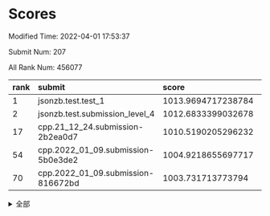 # Scores

Modified Time: 2022-04-01 17:53:37

Submit Num: 207

All Rank Num: 456077

| rank |               submit               |       score        |       sigma        | pk_num |
| :--- | :--------------------------------- | :----------------- | :----------------- | :----- |
| 1    | jsonzb.test.test_1                 | 1013.9694717238784 | 0.8192055211799472 | 8809   |
| 2    | jsonzb.test.submission_level_4     | 1012.6833399032678 | 0.8048861929936846 | 8818   |
| 17   | cpp.21_12_24.submission-2b2ea0d7   | 1010.5190205296232 | 0.7785870411173124 | 8814   |
| 54   | cpp.2022_01_09.submission-5b0e3de2 | 1004.9218655697717 | 0.7069938065620376 | 8817   |
| 70   | cpp.2022_01_09.submission-816672bd | 1003.731713773794  | 0.7200723639042689 | 8820   |


<details>
<summary>全部</summary>

| rank |                 submit                 |       score        |       sigma        | pk_num |
| :--- | :------------------------------------- | :----------------- | :----------------- | :----- |
| 1    | jsonzb.test.test_1                     | 1013.9694717238784 | 0.8192055211799472 | 8809   |
| 2    | jsonzb.test.submission_level_4         | 1012.6833399032678 | 0.8048861929936846 | 8818   |
| 3    | gobigger.level_3.submission_level_3_13 | 1011.8539703088222 | 0.7797494403578582 | 8811   |
| 4    | gobigger.level_3.submission_level_3_41 | 1011.6685372187334 | 0.7592423277706833 | 8818   |
| 5    | gobigger.level_3.submission_level_3_39 | 1011.3958827615223 | 0.7682955460432478 | 8815   |
| 6    | gobigger.level_3.submission_level_3_26 | 1011.1525408292035 | 0.7986049887341397 | 8813   |
| 7    | gobigger.level_3.submission_level_3_38 | 1011.1082610809016 | 0.7540098675856112 | 8811   |
| 8    | gobigger.level_3.submission_level_3_20 | 1011.0651920735    | 0.7354177071546389 | 8814   |
| 9    | gobigger.level_3.submission_level_3_0  | 1011.037905402788  | 0.7807566085529134 | 8813   |
| 10   | gobigger.level_3.submission_level_3_11 | 1010.9675690091651 | 0.7600611756551933 | 8812   |
| 11   | gobigger.level_3.submission_level_3_47 | 1010.9637643401442 | 0.7584801602379929 | 8809   |
| 12   | gobigger.level_3.submission_level_3_16 | 1010.6266093078851 | 0.7724515713638839 | 8813   |
| 13   | gobigger.level_3.submission_level_3_9  | 1010.6229747542596 | 0.7523779592154266 | 8814   |
| 14   | gobigger.level_3.submission_level_3_23 | 1010.6141365716625 | 0.7511332654319964 | 8810   |
| 15   | gobigger.level_3.submission_level_3_1  | 1010.5726595900662 | 0.7997812144354264 | 8815   |
| 16   | gobigger.level_3.submission_level_3_48 | 1010.5389492171607 | 0.762360421285676  | 8810   |
| 17   | cpp.21_12_24.submission-2b2ea0d7       | 1010.5190205296232 | 0.7785870411173124 | 8814   |
| 18   | gobigger.level_3.submission_level_3_15 | 1010.4207137313141 | 0.7481612079156565 | 8816   |
| 19   | gobigger.level_3.submission_level_3_25 | 1010.388333356297  | 0.7566240073788258 | 8821   |
| 20   | gobigger.level_3.submission_level_3_7  | 1010.3863021080568 | 0.775464133057509  | 8819   |
| 21   | gobigger.level_3.submission_level_3_2  | 1010.3004418762246 | 0.7470439838154642 | 8814   |
| 22   | gobigger.level_3.submission_level_3_14 | 1010.2906001931123 | 0.7280106526001333 | 8809   |
| 23   | gobigger.level_3.submission_level_3_4  | 1010.262002769521  | 0.7468766665440184 | 8816   |
| 24   | gobigger.level_3.submission_level_3_10 | 1010.1637946697133 | 0.7537346669734074 | 8816   |
| 25   | gobigger.level_3.submission_level_3_5  | 1010.1475732416878 | 0.767005262918293  | 8813   |
| 26   | gobigger.level_3.submission_level_3_29 | 1010.0904525262328 | 0.757931786180563  | 8812   |
| 27   | gobigger.level_3.submission_level_3_44 | 1010.0494675572146 | 0.7594776329402846 | 8813   |
| 28   | gobigger.level_3.submission_level_3_30 | 1010.042339022641  | 0.7470437500936722 | 8811   |
| 29   | gobigger.level_3.submission_level_3_45 | 1010.0406350285306 | 0.7561989663479063 | 8817   |
| 30   | gobigger.level_3.submission_level_3_35 | 1010.0193932041402 | 0.7513177414335873 | 8814   |
| 31   | gobigger.level_3.submission_level_3_6  | 1010.0158845958154 | 0.7749002094175744 | 8814   |
| 32   | gobigger.level_3.submission_level_3_36 | 1009.9759679471698 | 0.7786236133181397 | 8812   |
| 33   | gobigger.level_3.submission_level_3_12 | 1009.8575597994239 | 0.7626975224865907 | 8814   |
| 34   | gobigger.level_3.submission_level_3_32 | 1009.8557262096896 | 0.7495587736362481 | 8816   |
| 35   | gobigger.level_3.submission_level_3_37 | 1009.8080266464945 | 0.7701106239174823 | 8816   |
| 36   | gobigger.level_3.submission_level_3_24 | 1009.7960817310028 | 0.7472175464006602 | 8813   |
| 37   | gobigger.level_3.submission_level_3_28 | 1009.744857575882  | 0.7674481187675407 | 8815   |
| 38   | gobigger.level_3.submission_level_3_27 | 1009.6786730910491 | 0.7531825292129259 | 8810   |
| 39   | gobigger.level_3.submission_level_3_19 | 1009.6199849177606 | 0.7485360673085959 | 8815   |
| 40   | gobigger.level_3.submission_level_3_31 | 1009.5989602124234 | 0.760370533884454  | 8813   |
| 41   | gobigger.level_3.submission_level_3_34 | 1009.5603164871803 | 0.7525898893311335 | 8816   |
| 42   | gobigger.level_3.submission_level_3_17 | 1009.4961017785962 | 0.7522519469719958 | 8808   |
| 43   | gobigger.level_3.submission_level_3_22 | 1009.4442108939676 | 0.7435221220530848 | 8812   |
| 44   | gobigger.level_3.submission_level_3_21 | 1009.3414042731196 | 0.7334787588950087 | 8815   |
| 45   | gobigger.level_3.submission_level_3_3  | 1009.3141893014061 | 0.7595936746249076 | 8812   |
| 46   | gobigger.level_3.submission_level_3_8  | 1009.2772548319167 | 0.7370971325862526 | 8814   |
| 47   | gobigger.level_3.submission_level_3_40 | 1009.2639202098924 | 0.7432423817403517 | 8811   |
| 48   | gobigger.level_3.submission_level_3_49 | 1009.1613430687058 | 0.744593098312626  | 8810   |
| 49   | gobigger.level_3.submission_level_3_33 | 1009.0772046357355 | 0.7473102027801292 | 8812   |
| 50   | gobigger.level_3.submission_level_3_18 | 1008.6419434641049 | 0.7554013477328102 | 8814   |
| 51   | gobigger.level_3.submission_level_3_43 | 1008.6245550896072 | 0.7546612729864857 | 8817   |
| 52   | gobigger.level_3.submission_level_3_46 | 1008.5397908045818 | 0.7422616625070158 | 8811   |
| 53   | gobigger.level_3.submission_level_3_42 | 1007.7827329830716 | 0.7357336445454296 | 8817   |
| 54   | cpp.2022_01_09.submission-5b0e3de2     | 1004.9218655697717 | 0.7069938065620376 | 8817   |
| 55   | gobigger.level_1.submission_level_1_41 | 1004.5197243159377 | 0.7179990303104145 | 8811   |
| 56   | gobigger.level_1.submission_level_1_34 | 1004.4132122279302 | 0.7147575794527266 | 8813   |
| 57   | gobigger.level_1.submission_level_1_32 | 1004.4012997350009 | 0.7233218425325978 | 8813   |
| 58   | gobigger.level_1.submission_level_1_43 | 1004.2943654453461 | 0.7151768443537364 | 8815   |
| 59   | gobigger.level_1.submission_level_1_8  | 1004.1536343303371 | 0.7380686941072218 | 8816   |
| 60   | gobigger.level_1.submission_level_1_22 | 1004.1391343179661 | 0.7243035653313991 | 8812   |
| 61   | gobigger.level_1.submission_level_1_47 | 1004.1072798643112 | 0.7243062398096465 | 8814   |
| 62   | gobigger.level_1.submission_level_1_1  | 1004.0257293412967 | 0.7321412927514521 | 8815   |
| 63   | gobigger.level_1.submission_level_1_38 | 1004.0153295525107 | 0.713857624374077  | 8812   |
| 64   | gobigger.level_1.submission_level_1_16 | 1003.9433196745478 | 0.7161792200621475 | 8812   |
| 65   | gobigger.level_1.submission_level_1_20 | 1003.9294384845546 | 0.7117557743130207 | 8814   |
| 66   | gobigger.level_1.submission_level_1_28 | 1003.928659545346  | 0.7171492727345713 | 8813   |
| 67   | gobigger.level_1.submission_level_1_42 | 1003.8828598182722 | 0.7141733337490613 | 8816   |
| 68   | gobigger.level_1.submission_level_1_25 | 1003.8480948899083 | 0.7125259142441202 | 8809   |
| 69   | gobigger.level_1.submission_level_1_35 | 1003.8408623159485 | 0.7143046583944345 | 8812   |
| 70   | cpp.2022_01_09.submission-816672bd     | 1003.731713773794  | 0.7200723639042689 | 8820   |
| 71   | gobigger.level_1.submission_level_1_36 | 1003.7296774668025 | 0.707462324594123  | 8810   |
| 72   | gobigger.level_1.submission_level_1_46 | 1003.7201307977984 | 0.7160704694224466 | 8811   |
| 73   | gobigger.level_1.submission_level_1_7  | 1003.6993236143348 | 0.7165321817089091 | 8812   |
| 74   | gobigger.level_1.submission_level_1_13 | 1003.6948707332903 | 0.7141496371998629 | 8809   |
| 75   | gobigger.level_1.submission_level_1_0  | 1003.6858798230842 | 0.7164631067743296 | 8818   |
| 76   | gobigger.level_1.submission_level_1_29 | 1003.554441166772  | 0.7069702043852965 | 8818   |
| 77   | gobigger.level_1.submission_level_1_33 | 1003.4890310430736 | 0.7103434702207485 | 8813   |
| 78   | gobigger.level_1.submission_level_1_26 | 1003.4756728865455 | 0.7170642059355836 | 8813   |
| 79   | gobigger.level_1.submission_level_1_27 | 1003.4053859013965 | 0.7184656071303921 | 8811   |
| 80   | gobigger.level_1.submission_level_1_6  | 1003.3306249303024 | 0.7140286372517246 | 8811   |
| 81   | gobigger.level_1.submission_level_1_30 | 1003.2821898863782 | 0.7085040323523568 | 8813   |
| 82   | gobigger.level_1.submission_level_1_49 | 1003.2545489517507 | 0.7147957875333704 | 8813   |
| 83   | gobigger.level_1.submission_level_1_2  | 1003.2391799077459 | 0.7197709632610437 | 8812   |
| 84   | gobigger.level_1.submission_level_1_24 | 1003.2370887906802 | 0.7193512179528827 | 8817   |
| 85   | gobigger.level_1.submission_level_1_3  | 1003.2316669272755 | 0.7177373563160829 | 8819   |
| 86   | gobigger.level_1.submission_level_1_15 | 1003.1457065715462 | 0.711660622783555  | 8814   |
| 87   | gobigger.level_1.submission_level_1_9  | 1003.1330584350859 | 0.7088848271594589 | 8807   |
| 88   | gobigger.level_1.submission_level_1_5  | 1003.1051564703245 | 0.7084074426878659 | 8815   |
| 89   | gobigger.level_1.submission_level_1_18 | 1003.0236561964489 | 0.7157602861139233 | 8813   |
| 90   | gobigger.level_1.submission_level_1_23 | 1002.9892694776713 | 0.706986057257076  | 8812   |
| 91   | gobigger.level_1.submission_level_1_39 | 1002.9236182298616 | 0.7214231540262193 | 8813   |
| 92   | gobigger.level_1.submission_level_1_44 | 1002.9230859949517 | 0.7233946383074666 | 8809   |
| 93   | gobigger.level_1.submission_level_1_21 | 1002.8980546333507 | 0.7102583886961316 | 8816   |
| 94   | gobigger.level_1.submission_level_1_14 | 1002.8689864293681 | 0.7093672170213946 | 8812   |
| 95   | gobigger.level_1.submission_level_1_17 | 1002.8683151832439 | 0.7086354529777776 | 8815   |
| 96   | gobigger.level_1.submission_level_1_40 | 1002.7610751501938 | 0.7171618421121109 | 8816   |
| 97   | gobigger.level_1.submission_level_1_31 | 1002.7583475103013 | 0.7068158485338262 | 8811   |
| 98   | gobigger.level_1.submission_level_1_48 | 1002.6748114569908 | 0.7113320627242233 | 8808   |
| 99   | gobigger.level_1.submission_level_1_12 | 1002.5433682111959 | 0.7255147132645462 | 8816   |
| 100  | gobigger.level_1.submission_level_1_4  | 1002.530869252727  | 0.7031554995102717 | 8810   |
| 101  | gobigger.level_1.submission_level_1_45 | 1002.399736581886  | 0.7118341834349167 | 8815   |
| 102  | gobigger.level_1.submission_level_1_37 | 1002.2672399827702 | 0.7264703436576442 | 8810   |
| 103  | gobigger.level_1.submission_level_1_11 | 1002.1945813819775 | 0.7159720623984801 | 8807   |
| 104  | gobigger.level_1.submission_level_1_10 | 1001.7919271396432 | 0.7110439292261076 | 8811   |
| 105  | gobigger.level_1.submission_level_1_19 | 1001.564572782903  | 0.7215450341427545 | 8810   |
| 106  | gobigger.random.submission_random_39   | 997.3031879368198  | 0.7168597796055848 | 8814   |
| 107  | gobigger.random.submission_random_48   | 997.2413453806665  | 0.7102497572046857 | 8814   |
| 108  | gobigger.random.submission_random_7    | 997.0634896376237  | 0.7244062636313612 | 8816   |
| 109  | gobigger.random.submission_random_6    | 997.0043266298925  | 0.7134238622103184 | 8817   |
| 110  | gobigger.random.submission_random_31   | 996.8868240754778  | 0.7023955259024771 | 8818   |
| 111  | gobigger.random.submission_random_30   | 996.7381610049991  | 0.7101149203714207 | 8815   |
| 112  | gobigger.random.submission_random_42   | 996.7104617133782  | 0.7209078743854583 | 8815   |
| 113  | gobigger.random.submission_random_27   | 996.6632588098171  | 0.7126946756307285 | 8812   |
| 114  | gobigger.random.submission_random_25   | 996.6545967015782  | 0.7055260937279809 | 8817   |
| 115  | gobigger.random.submission_random_13   | 996.632292449258   | 0.7124822754752348 | 8807   |
| 116  | gobigger.random.submission_random_49   | 996.6093052060208  | 0.6956916297931339 | 8811   |
| 117  | gobigger.random.submission_random_11   | 996.593485840244   | 0.6962560421275615 | 8814   |
| 118  | gobigger.random.submission_random_35   | 996.561247917058   | 0.7024770134518293 | 8816   |
| 119  | gobigger.random.submission_random_0    | 996.5524753905947  | 0.7152176552239405 | 8812   |
| 120  | gobigger.random.submission_random_47   | 996.5118513718113  | 0.7038770858089042 | 8814   |
| 121  | gobigger.random.submission_random_19   | 996.4369153699348  | 0.7164904572175593 | 8814   |
| 122  | gobigger.random.submission_random_40   | 996.4145983191988  | 0.72551680124516   | 8816   |
| 123  | gobigger.random.submission_random_29   | 996.4066472447852  | 0.7172373201634914 | 8814   |
| 124  | gobigger.random.submission_random_46   | 996.3589132376079  | 0.7210648919597523 | 8808   |
| 125  | gobigger.random.submission_random_22   | 996.3431157651917  | 0.6999625378177513 | 8809   |
| 126  | gobigger.random.submission_random_16   | 996.3402610188023  | 0.7183366413116976 | 8816   |
| 127  | gobigger.random.submission_random_32   | 996.2958510306598  | 0.7222079988469745 | 8811   |
| 128  | gobigger.random.submission_random_10   | 996.2525602458735  | 0.7302355894629714 | 8810   |
| 129  | gobigger.random.submission_random_28   | 996.1984069570811  | 0.7092230719068147 | 8812   |
| 130  | gobigger.random.submission_random_15   | 996.1651260581319  | 0.7124707674240012 | 8811   |
| 131  | gobigger.random.submission_random_12   | 996.1313393699222  | 0.7216915449132362 | 8814   |
| 132  | gobigger.random.submission_random_43   | 996.1029954109014  | 0.7056299878199517 | 8811   |
| 133  | gobigger.random.submission_random_26   | 996.0777104093116  | 0.691862298919856  | 8811   |
| 134  | gobigger.random.submission_random_2    | 996.0769734720604  | 0.7272449468307215 | 8815   |
| 135  | gobigger.random.submission_random_45   | 996.0304855328235  | 0.7119603387453987 | 8810   |
| 136  | gobigger.random.submission_random_20   | 996.0105742600189  | 0.7168168220989733 | 8814   |
| 137  | gobigger.random.submission_random_21   | 996.0034871000829  | 0.7034146369819846 | 8815   |
| 138  | gobigger.random.submission_random_44   | 995.9721403983098  | 0.7218991362391471 | 8814   |
| 139  | gobigger.random.submission_random_9    | 995.9162908842367  | 0.7083789305673129 | 8813   |
| 140  | gobigger.random.submission_random_1    | 995.8883289329112  | 0.7067293556960965 | 8813   |
| 141  | gobigger.random.submission_random_36   | 995.7786678137783  | 0.7141010605620954 | 8809   |
| 142  | gobigger.random.submission_random_23   | 995.7509406209657  | 0.7067200450927841 | 8812   |
| 143  | gobigger.random.submission_random_17   | 995.6293220164154  | 0.7127491555063064 | 8807   |
| 144  | gobigger.random.submission_random_5    | 995.489901759472   | 0.7298622158362945 | 8814   |
| 145  | gobigger.random.submission_random_4    | 995.4508847288702  | 0.6943339611432264 | 8811   |
| 146  | gobigger.random.submission_random_37   | 995.3938071407385  | 0.7152864044283778 | 8812   |
| 147  | gobigger.random.submission_random_38   | 995.3201943776814  | 0.7003566682899538 | 8806   |
| 148  | gobigger.random.submission_random_33   | 995.2263031407975  | 0.7110882174099226 | 8808   |
| 149  | gobigger.random.submission_random_41   | 995.2238344483942  | 0.7086571355721316 | 8812   |
| 150  | gobigger.random.submission_random_24   | 995.2195566042733  | 0.7063097629475881 | 8810   |
| 151  | gobigger.random.submission_random_18   | 995.1734749997046  | 0.7153755364431392 | 8814   |
| 152  | gobigger.random.submission_random_3    | 995.1166571163769  | 0.7057449773848822 | 8817   |
| 153  | gobigger.random.submission_random_34   | 994.9878043624066  | 0.7121278624542563 | 8815   |
| 154  | gobigger.random.submission_random_8    | 994.783668291059   | 0.7281117685787528 | 8809   |
| 155  | gobigger.level_2.submission_level_2_6  | 994.6765132882897  | 0.740417082472896  | 8811   |
| 156  | gobigger.level_2.submission_level_2_47 | 994.5692857201037  | 0.7400503608916603 | 8811   |
| 157  | gobigger.random.submission_random_14   | 994.459948795823   | 0.7220250918205398 | 8813   |
| 158  | gobigger.level_2.submission_level_2_48 | 993.5963144667976  | 0.7258363023951862 | 8810   |
| 159  | gobigger.level_2.submission_level_2_31 | 993.2602151313706  | 0.7209481288343199 | 8813   |
| 160  | gobigger.level_2.submission_level_2_39 | 993.1762011784497  | 0.7321579575616021 | 8808   |
| 161  | gobigger.level_2.submission_level_2_27 | 993.026799276048   | 0.7390193047741053 | 8817   |
| 162  | gobigger.level_2.submission_level_2_25 | 992.9901669549228  | 0.7500043493212762 | 8815   |
| 163  | gobigger.level_2.submission_level_2_29 | 992.8343801097353  | 0.745551656958032  | 8812   |
| 164  | gobigger.level_2.submission_level_2_11 | 992.8072022584485  | 0.7540049347684342 | 8814   |
| 165  | gobigger.level_2.submission_level_2_38 | 992.799963781441   | 0.7342936245991424 | 8818   |
| 166  | gobigger.level_2.submission_level_2_36 | 992.68896944613    | 0.7426097882344421 | 8812   |
| 167  | gobigger.level_2.submission_level_2_44 | 992.5009620735373  | 0.7386520182323392 | 8813   |
| 168  | gobigger.level_2.submission_level_2_42 | 992.492093536011   | 0.7449024757586279 | 8817   |
| 169  | gobigger.level_2.submission_level_2_14 | 992.4654674335341  | 0.7450692892749692 | 8816   |
| 170  | gobigger.level_2.submission_level_2_35 | 992.3902567238441  | 0.7390776961404413 | 8813   |
| 171  | gobigger.level_2.submission_level_2_30 | 992.3737250147201  | 0.7497656480399794 | 8813   |
| 172  | gobigger.level_2.submission_level_2_10 | 992.3521378377949  | 0.747773179676522  | 8809   |
| 173  | gobigger.level_2.submission_level_2_3  | 992.3180032090869  | 0.7394332175848302 | 8814   |
| 174  | gobigger.level_2.submission_level_2_33 | 992.290496087961   | 0.7438753730748741 | 8812   |
| 175  | gobigger.level_2.submission_level_2_40 | 992.2564068058448  | 0.7361453356459662 | 8814   |
| 176  | gobigger.level_2.submission_level_2_7  | 992.2094721355737  | 0.7381815531407006 | 8817   |
| 177  | gobigger.level_2.submission_level_2_2  | 992.1924331504906  | 0.7465832954803956 | 8815   |
| 178  | gobigger.level_2.submission_level_2_21 | 992.1820007332493  | 0.7402088327446932 | 8810   |
| 179  | gobigger.level_2.submission_level_2_8  | 992.1796125976236  | 0.732290210672667  | 8815   |
| 180  | gobigger.level_2.submission_level_2_24 | 992.1193778827476  | 0.7243062149288921 | 8815   |
| 181  | gobigger.level_2.submission_level_2_4  | 992.1165150168202  | 0.7706364257646788 | 8812   |
| 182  | gobigger.level_2.submission_level_2_17 | 992.0805886321623  | 0.7331755750190806 | 8808   |
| 183  | gobigger.level_2.submission_level_2_18 | 992.0088229268499  | 0.7362478800241239 | 8817   |
| 184  | gobigger.level_2.submission_level_2_20 | 991.9801874148338  | 0.749394949278025  | 8811   |
| 185  | gobigger.level_2.submission_level_2_43 | 991.9256169984277  | 0.7500980653500533 | 8809   |
| 186  | gobigger.level_2.submission_level_2_23 | 991.7871130379455  | 0.7438708997748217 | 8814   |
| 187  | gobigger.level_2.submission_level_2_5  | 991.6332493613595  | 0.7413368105980725 | 8812   |
| 188  | gobigger.level_2.submission_level_2_28 | 991.6064127795594  | 0.7550756397401006 | 8813   |
| 189  | gobigger.level_2.submission_level_2_46 | 991.6035351080783  | 0.7483178901792132 | 8813   |
| 190  | gobigger.level_2.submission_level_2_45 | 991.5864856390998  | 0.7435405547298215 | 8814   |
| 191  | gobigger.level_2.submission_level_2_34 | 991.5158611652681  | 0.7633053137356104 | 8814   |
| 192  | gobigger.level_2.submission_level_2_37 | 991.447831374129   | 0.7493996754749053 | 8813   |
| 193  | gobigger.level_2.submission_level_2_16 | 991.4169037562664  | 0.7599304265570668 | 8813   |
| 194  | gobigger.level_2.submission_level_2_22 | 991.2947322604273  | 0.7392283670726182 | 8815   |
| 195  | gobigger.level_2.submission_level_2_41 | 991.2488130560857  | 0.7547026842920114 | 8812   |
| 196  | gobigger.level_2.submission_level_2_15 | 991.2425579286082  | 0.7429743963024763 | 8815   |
| 197  | gobigger.level_2.submission_level_2_32 | 991.1846882090739  | 0.7514678528353012 | 8815   |
| 198  | gobigger.level_2.submission_level_2_1  | 991.1556411018186  | 0.7622978544632473 | 8813   |
| 199  | gobigger.level_2.submission_level_2_19 | 991.144694448382   | 0.7606321850758611 | 8815   |
| 200  | gobigger.level_2.submission_level_2_26 | 990.9837444992369  | 0.7612981870681058 | 8816   |
| 201  | gobigger.level_2.submission_level_2_9  | 990.8560047892859  | 0.7539098045294365 | 8815   |
| 202  | gobigger.level_2.submission_level_2_13 | 990.7020188370252  | 0.742903451379162  | 8815   |
| 203  | gobigger.level_2.submission_level_2_12 | 990.448727311936   | 0.7587293225016554 | 8810   |
| 204  | gobigger.level_2.submission_level_2_0  | 990.2667625641412  | 0.7668291171251478 | 8809   |
| 205  | gobigger.level_2.submission_level_2_49 | 989.1117880984951  | 0.7951075414935604 | 8810   |
| 206  | gobigger.none.submission_none_0        | 976.134751982395   | 1.39901911690864   | 8812   |
| 207  | gobigger.none.submission_none_1        | 974.6425160711854  | 1.692048970277078  | 8819   |

</details>